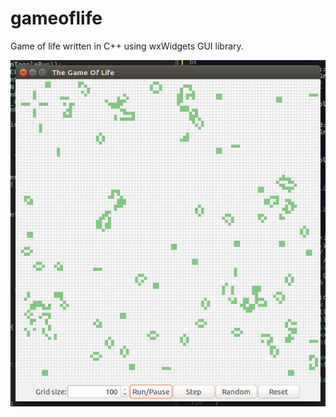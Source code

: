 # gameoflife
Game of life written in C++ using wxWidgets GUI library.

![In-game screenshot](/img/screenshot.png)